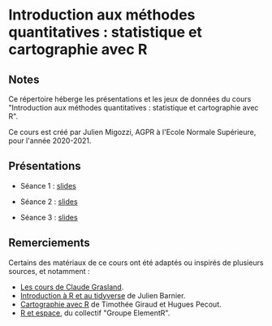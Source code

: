 # Introduction aux méthodes quantitatives : statistique et cartographie avec R

## Notes

Ce répertoire héberge les présentations et les jeux de données du cours "Introduction aux méthodes quantitatives : statistique et cartographie avec R". 

Ce cours est créé par Julien Migozzi, AGPR à l'Ecole Normale Supérieure, pour l'année 2020-2021.

## Présentations

* Séance 1 : [slides](https://jmigozzi.github.io/statsmappingwithR/01_Introduction/01_Introduction.html)

* Séance 2 : [slides](https://jmigozzi.github.io/statsmappingwithR/02_SpatialData/02_SpatialData.html)

* Séance 3 : [slides](https://jmigozzi.github.io/statsmappingwithR/03_DataWrangling/03_DataWrangling.html#1)


## Remerciements

Certains des matériaux de ce cours ont été adaptés ou inspirés de plusieurs sources, et notamment : 

* [Les cours de Claude Grasland](http://grasland.script.univ-paris-diderot.fr/).
* [Introduction à R et au tidyverse](https://juba.github.io/tidyverse/) de Julien Barnier.
* [Cartographie avec R](https://rcarto.github.io/carto_avec_r/) de Timothée Giraud et Hugues Pecout.
* [R et espace](https://framabook.org/r-et-espace/), du collectif "Groupe ElementR".



